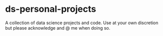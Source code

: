 # ds-personal-projects

A collection of data science projects and code. Use at your own discretion but please acknowledge and @ me when doing so.
